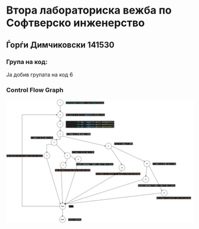 # Втора лабораториска вежба по Софтверско инженерство
## Ѓорѓи Димчиковски 141530
###  Група на код: 
Ја добив групата на код 6

### Control Flow Graph
![alt text](https://github.com/Dimcikovski/SILab2/blob/master/Lab2_control_flow_graph.jpg?raw=true)
